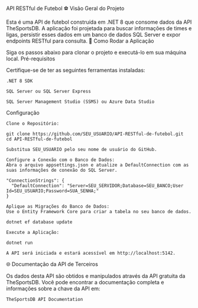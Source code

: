 API RESTful de Futebol
⚽ Visão Geral do Projeto

Esta é uma API de futebol construída em .NET 8 que consome dados da API TheSportsDB. A aplicação foi projetada para buscar informações de times e ligas, persistir esses dados em um banco de dados SQL Server e expor endpoints RESTful para consulta.
🚀 Como Rodar a Aplicação

Siga os passos abaixo para clonar o projeto e executá-lo em sua máquina local.
Pré-requisitos

Certifique-se de ter as seguintes ferramentas instaladas:

    .NET 8 SDK

    SQL Server ou SQL Server Express

    SQL Server Management Studio (SSMS) ou Azure Data Studio

Configuração

    Clone o Repositório:

    git clone https://github.com/SEU_USUARIO/API-RESTful-de-futebol.git
    cd API-RESTful-de-futebol

    Substitua SEU_USUARIO pelo seu nome de usuário do GitHub.

    Configure a Conexão com o Banco de Dados:
    Abra o arquivo appsettings.json e atualize a DefaultConnection com as suas informações de conexão do SQL Server.

    "ConnectionStrings": {
      "DefaultConnection": "Server=SEU_SERVIDOR;Database=SEU_BANCO;User Id=SEU_USUARIO;Password=SUA_SENHA;"
    }

    Aplique as Migrações do Banco de Dados:
    Use o Entity Framework Core para criar a tabela no seu banco de dados.

    dotnet ef database update

    Execute a Aplicação:

    dotnet run

    A API será iniciada e estará acessível em http://localhost:5142.

🌐 Documentação da API de Terceiros

Os dados desta API são obtidos e manipulados através da API gratuita da TheSportsDB. Você pode encontrar a documentação completa e informações sobre a chave da API em:

    TheSportsDB API Documentation